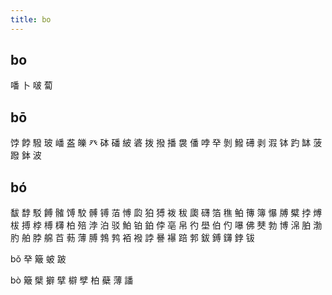 ```yaml
---
title: bo
---
```


## bo
噃
卜
啵
蔔
## bō
饽
餑
驋
玻
嶓
盋
皪
癶
砵
磻
紴
碆
拨
撥
播
袰
僠
哱
癷
剝
鱍
礡
剥
溊
钵
趵
缽
菠
蹳
鉢
波
## bó
馛
馞
駁
餺
髉
馎
駮
髆
镈
萡
愽
瓝
狛
猼
袯
秡
瓟
礴
箔
穛
鲌
簙
簿
懪
牔
糪
挬
煿
柭
搏
桲
榑
欂
柏
殕
浡
泊
驳
鮊
铂
鉑
侼
亳
帛
彴
壆
伯
仢
嚗
佛
僰
勃
博
淿
胉
渤
肑
舶
脖
艊
苩
葧
薄
膊
鵓
鹁
袹
襏
誖
謈
襮
踣
郣
鈸
鎛
鑮
鋍
钹






























































bǒ
癷
簸
蚾
跛

bò
簸
檗
擗
擘
檘
孹
柏
蘗
薄
譒
